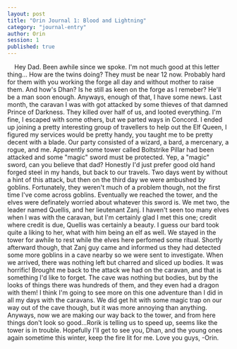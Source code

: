 ```yaml
---
layout: post
title: "Orin Journal 1: Blood and Lightning"
category: "journal-entry"
author: Orin
session: 1
published: true
---
```


&nbsp;&nbsp;&nbsp;&nbsp;Hey Dad. Been awhile since we spoke. I'm not much good at this letter thing... How are the twins doing? They must be near 12 now. Probably hard for them with you working the forge all day and without mother to raise them. And how's Dhan? Is he still as keen on the forge as I remeber? He'll be a man soon enough. Anyways, enough of that, I have some news. Last month, the caravan I was with got attacked by some thieves of that damned Prince of Darkness. They killed over half of us, and looted everything. I'm fine, I escaped with some others, but we parted ways in Concord. I ended up joining a pretty interesting group of travellers to help out the Elf Queen, I figured my services would be pretty handy, you taught me to be pretty decent with a blade. Our party consisted of a wizard, a bard, a mercenary, a rogue, and me. Apparently some tower called Boltstrike Pillar had been attacked and some "magic" sword must be protected. Yep, a "magic" sword, can you believe that dad? Honestly I'd just prefer good old hand forged steel in my hands, but back to our travels. Two days went by without a hint of this attack, but then on the third day we were ambushed by goblins. Fortunately, they weren't much of a problem though, not the first time I've come across goblins. Eventually we reached the tower, and the elves were definately worried about whatever this sword is. We met two, the leader named Quellis, and her lieutenant Zanj. I haven't seen too many elves when I was with the caravan, but I'm certainly glad I met this one; credit where credit is due, Quellis was certainly a beauty. I guess our bard took quite a liking to her, what with him being an elf as well. We stayed in the tower for awhile to rest while the elves here perfomed some ritual. Shortly afterward though, that Zanj guy came and informed us they had detected some more goblins in a cave nearby so we were sent to investigate. When we arrived, there was nothing left but charred and sliced up bodies. It was horrific! Brought me back to the attack we had on the caravan, and that is something I'd like to forget. The cave was nothing but bodies, but by the looks of things there was hundreds of them, and they even had a dragon with them! I think I'm going to see more on this one adventure than I did in all my days with the caravans. We did get hit with some magic trap on our way out of the cave though, but it was more annoying than anything. Anyways, now we are making our way back to the tower, and from here things don't look so good...Rorik is telling us to speed up, seems like the tower is in trouble. Hopefully I'll get to see you, Dhan, and the young ones again sometime this winter, keep the fire lit for me. Love you guys, -Orin.